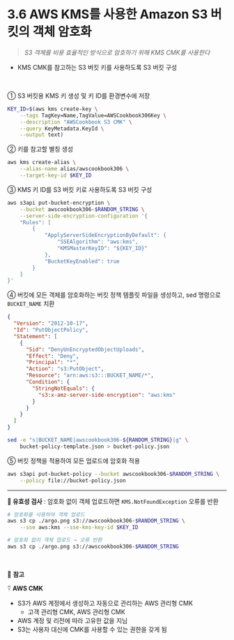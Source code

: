 # 3.6 AWS KMS를 사용한 Amazon S3 버킷의 객체 암호화

> _S3 객체를 비용 효율적인 방식으로 암호하기 위해 KMS CMK를 사용한다_

- KMS CMK를 참고하는 S3 버킷 키를 사용하도록 S3 버킷 구성

<br>

① S3 버킷용 KMS 키 생성 및 키 ID를 환경변수에 저장

```bash
KEY_ID=$(aws kms create-key \
	--tags TagKey=Name,TagValue=AWSCookbook306Key \
	--description "AWSCookbook S3 CMK" \
	--query KeyMetadata.KeyId \
	--output text)
```

② 키를 참고할 별칭 생성

```bash
aws kms create-alias \
	--alias-name alias/awscookbook306 \
	--target-key-id $KEY_ID
```

③ KMS 키 ID를 S3 버킷 키로 사용하도록 S3 버킷 구성

```bash
aws s3api put-bucket-encryption \
	--bucket awscookbook306-$RANDOM_STRING \
	--server-side-encryption-configuration '{
	"Rules": [
		{
			"ApplyServerSideEncryptionByDefault": {
				"SSEAlgorithm": "aws:kms",
				"KMSMasterKeyID": "${KEY_ID}"
			},
			"BucketKeyEnabled": true
		}
	]
}'
```

④ 버킷에 모든 객체를 암호화하는 버킷 정책 템플릿 파일을 생성하고, sed 명령으로 `BUCKET_NAME` 치환

```json
{
  "Version": "2012-10-17",
  "Id": "PutObjectPolicy",
  "Statement": [
    {
      "Sid": "DenyUnEncryptedObjectUploads",
      "Effect": "Deny",
      "Principal": "*",
      "Action": "s3:PutObject",
      "Resource": "arn:aws:s3:::BUCKET_NAME/*",
      "Condition": {
        "StringNotEquals": {
          "s3:x-amz-server-side-encryption": "aws:kms"
        }
      }
    }
  ]
}
```

```bash
sed -e "s|BUCKET_NAME|awscookbook306-${RANDOM_STRING}|g" \
	bucket-policy-template.json > bucket-policy.json
```

⑤ 버킷 정책을 적용하여 모든 업로드에 암호화 적용

```bash
aws s3api put-bucket-policy --bucket awscookbook306-$RANDOM_STRING \
	--policy file://bucket-policy.json
```

---

**🥕 유효성 검사** : 암호화 없이 객체 업로드하면 `KMS.NotFoundException` 오류를 반환

```bash
# 암호화를 사용하여 객체 업로드
aws s3 cp ./argo.png s3://awscookbook306-$RANDOM_STRING \
	--sse aws:kms --sse-kms-key-id $KEY_ID

# 암호화 없이 객체 업로드 → 오류 반환
aws s3 cp ./argo.png s3://awscookbook306-$RANDOM_STRING
```

<br>

🥕 **참고**

⍢ **AWS CMK**

- S3가 AWS 계정에서 생성하고 자동으로 관리하는 AWS 관리형 CMK
  - 고객 관리형 CMK, AWS 관리형 CMK
- AWS 계정 및 리전에 따라 고유한 값을 지님
- S3는 사용자 대신에 CMK를 사용할 수 있는 권한을 갖게 됨

